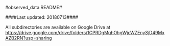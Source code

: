 #observed_data README#

####Last updated: 20180713####

All subdirectories are available on Google Drive at https://drive.google.com/drive/folders/1CPRDgMqhOhgWjcWZEnySjD49MxAZB2RN?usp=sharing
